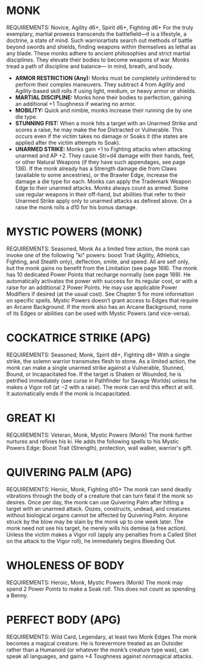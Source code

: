 # MONK
REQUIREMENTS: Novice, Agility d6+, Spirit d6+, Fighting d6+
For the truly exemplary, martial prowess transcends the battlefield—it is a lifestyle, a doctrine, a state of mind. Such warriorartists search out methods of battle beyond swords and shields, finding weapons within themselves as lethal as any blade. These monks adhere to ancient philosophies and strict martial disciplines. They elevate their bodies to become weapons of war. Monks tread a path of discipline and balance— in mind, breath, and body.
 - **ARMOR RESTRICTION (Any):** Monks must be completely unhindered to perform their complex maneuvers. They subtract 4 from Agility and Agility-based skill rolls if using light, medium, or heavy armor or shields.
 - **MARTIAL DISCIPLINE:** Monks hone their bodies to perfection, gaining an additional +1 Toughness if wearing no armor.
 - **MOBILITY:** Quick and nimble, monks increase their running die by one die type.
 - **STUNNING FIST:** When a monk hits a target with an Unarmed Strike and scores a raise, he may make the foe Distracted or Vulnerable. This occurs even if the victim takes no damage or Soaks it (the states are applied after the victim attempts to Soak).
 - **UNARMED STRIKE:** Monks gain +1 to Fighting attacks when attacking unarmed and AP +2. They cause Str+d4 damage with their hands, feet, or other Natural Weapons (if they have such appendages, see page 136).
If the monk already has a Strength damage die from Claws (available to some ancestries), or the Brawler Edge, increase the damage a die type for each.
Monks can apply the Trademark Weapon Edge to their unarmed attacks.
Monks always count as armed. Some use regular weapons in their off-hand, but abilities that refer to their Unarmed Strike apply only to unarmed attacks as defined above.
On a raise the monk rolls a d10 for his bonus damage.

# MYSTIC POWERS (MONK) 
REQUIREMENTS: Seasoned, Monk
As a limited free action, the monk can invoke one of the following "ki" powers: boost Trait (Agility, Athletics, Fighting, and Stealth only), deflection, smite, and speed. All are self only, but the monk gains no benefit from the Limitation (see page 168).
The monk has 10 dedicated Power Points that recharge normally (see page 169). He automatically activates the power with success for its regular cost, or with a raise for an additional 2 Power Points. He may use applicable Power Modifiers if desired (at the usual cost). See Chapter 5 for more information on specific spells.
Mystic Powers doesn’t grant access to Edges that require an Arcane Background. If the monk also has an Arcane Background, none of its Edges or abilities can be used with Mystic Powers (and vice-versa).

# COCKATRICE STRIKE (APG)
REQUIREMENTS: Seasoned, Monk, Spirit d8+, Fighting d8+
With a single strike, the solemn warrior transmutes flesh to stone.
As a limited action, the monk can make a single unarmed strike against a Vulnerable, Stunned, Bound, or Incapacitated foe. If the target is Shaken or Wounded, he is petrified immediately (see curse in Pathfinder for Savage Worlds) unless he makes a Vigor roll (at −2 with a raise). The monk can end this effect at will. It automatically ends if the monk is Incapacitated.

# GREAT KI
REQUIREMENTS: Veteran, Monk, Mystic Powers (Monk)
The monk further nurtures and refines his ki. He adds the following spells to his Mystic Powers Edge: Boost Trait (Strength), protection, wall walker, warrior's gift.

# QUIVERING PALM (APG)
REQUIREMENTS: Heroic, Monk, Fighting d10+
The monk can send deadly vibrations through the body of a creature that can turn fatal if the monk so desires. Once per day, the monk can use Quivering Palm after hitting a target with an unarmed attack. Oozes, constructs, undead, and creatures without biological organs cannot be affected by Quivering Palm.
Anyone struck by the blow may be slain by the monk up to one week later. The monk need not see his target, he merely wills his demise (a free action). Unless the victim makes a Vigor roll (apply any penalties from a Called Shot on the attack to the Vigor roll), he immediately begins Bleeding Out.

# WHOLENESS OF BODY
REQUIREMENTS: Heroic, Monk, Mystic Powers (Monk)
The monk may spend 2 Power Points to make a Soak roll. This does not count as spending a Benny.

# PERFECT BODY (APG)
REQUIREMENTS: Wild Card, Legendary, at least two Monk Edges
The monk becomes a magical creature. He is forevermore treated as an Outsider rather than a Humanoid (or whatever the monk’s creature type was), can speak all languages, and gains +4 Toughness against nonmagical attacks.